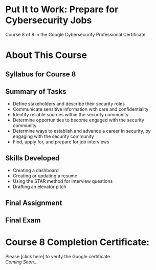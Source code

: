 # Put It to Work: Prepare for Cybersecurity Jobs
Course 8 of 8 in the Google Cybersecurity Professional Certificate
# About This Course
## Syllabus for Course 8
## Summary of Tasks
- Define stakeholders and describe their security roles
- Communicate sensitive information with care and confidentiality
- Identify reliable sources within the security community
- Determine opportunities to become engaged with the security community
- Determine ways to establish and advance a career in security, by engaging with the security community
- Find, apply for, and prepare for job interviews
## Skills Developed
- Creating a dashboard
- Creating or updating a resume
- Using the STAR method for interview questions
- Drafting an elevator pitch
## Final Assignment
## Final Exam
# Course 8 Completion Certificate:
Please [click here] to verify the Google certificate. <br>
*Coming Soon...*
